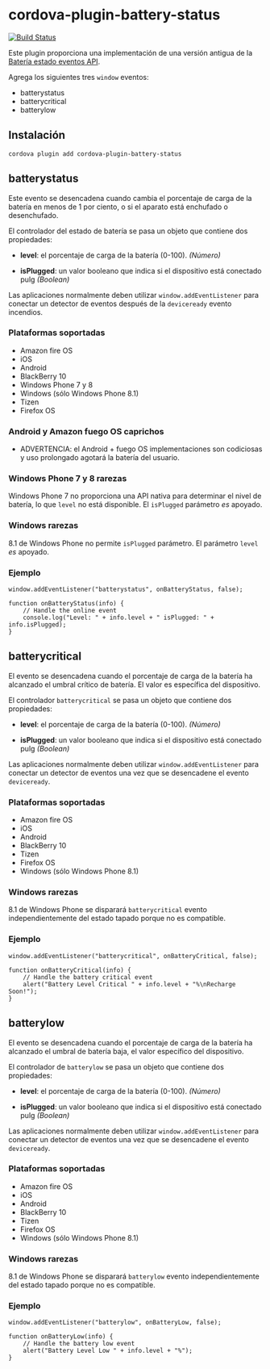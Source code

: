 <!--
# license: Licensed to the Apache Software Foundation (ASF) under one
#         or more contributor license agreements.  See the NOTICE file
#         distributed with this work for additional information
#         regarding copyright ownership.  The ASF licenses this file
#         to you under the Apache License, Version 2.0 (the
#         "License"); you may not use this file except in compliance
#         with the License.  You may obtain a copy of the License at
#
#           http://www.apache.org/licenses/LICENSE-2.0
#
#         Unless required by applicable law or agreed to in writing,
#         software distributed under the License is distributed on an
#         "AS IS" BASIS, WITHOUT WARRANTIES OR CONDITIONS OF ANY
#         KIND, either express or implied.  See the License for the
#         specific language governing permissions and limitations
#         under the License.
-->

# cordova-plugin-battery-status

[![Build Status](https://travis-ci.org/apache/cordova-plugin-battery-status.svg)](https://travis-ci.org/apache/cordova-plugin-battery-status)

Este plugin proporciona una implementación de una versión antigua de
la [Batería estado eventos API](http://www.w3.org/TR/2011/WD-battery-status-20110915/).

Agrega los siguientes tres `window` eventos:

* batterystatus
* batterycritical
* batterylow

## Instalación

    cordova plugin add cordova-plugin-battery-status

## batterystatus

Este evento se desencadena cuando cambia el porcentaje de carga de la batería en menos de 1 por ciento, o si el aparato
está enchufado o desenchufado.

El controlador del estado de batería se pasa un objeto que contiene dos propiedades:

* **level**: el porcentaje de carga de la batería (0-100). *(Número)*

* **isPlugged**: un valor booleano que indica si el dispositivo está conectado pulg *(Boolean)*

Las aplicaciones normalmente deben utilizar `window.addEventListener` para conectar un detector de eventos después de
la `deviceready` evento incendios.

### Plataformas soportadas

* Amazon fire OS
* iOS
* Android
* BlackBerry 10
* Windows Phone 7 y 8
* Windows (sólo Windows Phone 8.1)
* Tizen
* Firefox OS

### Android y Amazon fuego OS caprichos

* ADVERTENCIA: el Android + fuego OS implementaciones son codiciosas y uso prolongado agotará la batería del usuario.

### Windows Phone 7 y 8 rarezas

Windows Phone 7 no proporciona una API nativa para determinar el nivel de batería, lo que `level` no está disponible.
El `isPlugged` parámetro *es* apoyado.

### Windows rarezas

8.1 de Windows Phone no permite `isPlugged` parámetro. El parámetro `level` *es* apoyado.

### Ejemplo

    window.addEventListener("batterystatus", onBatteryStatus, false);
    
    function onBatteryStatus(info) {
        // Handle the online event
        console.log("Level: " + info.level + " isPlugged: " + info.isPlugged);
    }

## batterycritical

El evento se desencadena cuando el porcentaje de carga de la batería ha alcanzado el umbral crítico de batería. El valor
es específica del dispositivo.

El controlador `batterycritical` se pasa un objeto que contiene dos propiedades:

* **level**: el porcentaje de carga de la batería (0-100). *(Número)*

* **isPlugged**: un valor booleano que indica si el dispositivo está conectado pulg *(Boolean)*

Las aplicaciones normalmente deben utilizar `window.addEventListener` para conectar un detector de eventos una vez que
se desencadene el evento `deviceready`.

### Plataformas soportadas

* Amazon fire OS
* iOS
* Android
* BlackBerry 10
* Tizen
* Firefox OS
* Windows (sólo Windows Phone 8.1)

### Windows rarezas

8.1 de Windows Phone se disparará `batterycritical` evento independientemente del estado tapado porque no es compatible.

### Ejemplo

    window.addEventListener("batterycritical", onBatteryCritical, false);
    
    function onBatteryCritical(info) {
        // Handle the battery critical event
        alert("Battery Level Critical " + info.level + "%\nRecharge Soon!");
    }

## batterylow

El evento se desencadena cuando el porcentaje de carga de la batería ha alcanzado el umbral de batería baja, el valor
específico del dispositivo.

El controlador de `batterylow` se pasa un objeto que contiene dos propiedades:

* **level**: el porcentaje de carga de la batería (0-100). *(Número)*

* **isPlugged**: un valor booleano que indica si el dispositivo está conectado pulg *(Boolean)*

Las aplicaciones normalmente deben utilizar `window.addEventListener` para conectar un detector de eventos una vez que
se desencadene el evento `deviceready`.

### Plataformas soportadas

* Amazon fire OS
* iOS
* Android
* BlackBerry 10
* Tizen
* Firefox OS
* Windows (sólo Windows Phone 8.1)

### Windows rarezas

8.1 de Windows Phone se disparará `batterylow` evento independientemente del estado tapado porque no es compatible.

### Ejemplo

    window.addEventListener("batterylow", onBatteryLow, false);
    
    function onBatteryLow(info) {
        // Handle the battery low event
        alert("Battery Level Low " + info.level + "%");
    }